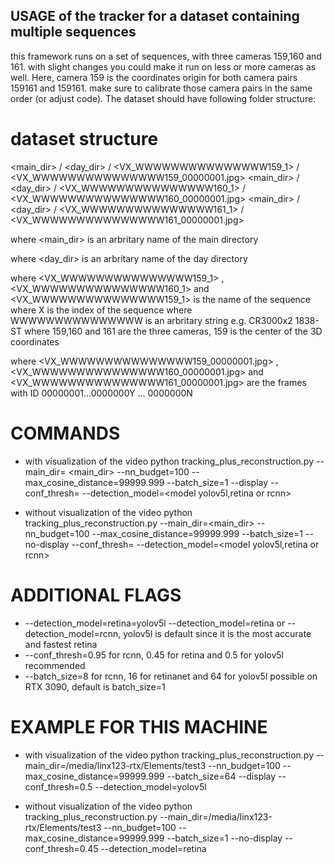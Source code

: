 ## USAGE of the tracker for a dataset containing multiple sequences
this framework runs on a set of sequences, with three cameras 159,160 and 161. with slight changes you could make it run on
less or more cameras as well. Here, camera 159 is the coordinates origin for both camera pairs 159161 and 159161. make sure 
to calibrate those camera pairs in the same order (or adjust code). The dataset should have following folder structure:


# dataset structure


<main_dir> / <day_dir> / <VX_WWWWWWWWWWWWWWW159_1> / <VX_WWWWWWWWWWWWWWW159_00000001.jpg>
<main_dir> / <day_dir> / <VX_WWWWWWWWWWWWWWW160_1> / <VX_WWWWWWWWWWWWWWW160_00000001.jpg>
<main_dir> / <day_dir> / <VX_WWWWWWWWWWWWWWW161_1> / <VX_WWWWWWWWWWWWWWW161_00000001.jpg>

where <main_dir> is an arbritary name of the main directory

where <day_dir> is an arbritary name of the day directory 

where <VX_WWWWWWWWWWWWWWW159_1> , <VX_WWWWWWWWWWWWWWW160_1> and <VX_WWWWWWWWWWWWWWW159_1> is the name of the sequence 
	where X is the index of the sequence
	where WWWWWWWWWWWWWWW is an arbritary string e.g. CR3000x2 1838-ST
	where 159,160 and 161 are the three cameras, 159 is the center of the 3D coordinates

where <VX_WWWWWWWWWWWWWWW159_00000001.jpg> , <VX_WWWWWWWWWWWWWWW160_00000001.jpg> and <VX_WWWWWWWWWWWWWWW161_00000001.jpg>
	are the frames with ID 00000001...0000000Y ... 0000000N



# COMMANDS
* with visualization of the video
python tracking_plus_reconstruction.py     --main_dir= <main_dir>     --nn_budget=100     --max_cosine_distance=99999.999 --batch_size=1 --display --conf_thresh=<thresh> --detection_model=<model yolov5l,retina or rcnn>

* without visualization of the video
python tracking_plus_reconstruction.py     --main_dir=<main_dir>    --nn_budget=100     --max_cosine_distance=99999.999 --batch_size=1 --no-display --conf_thresh=<thresh> --detection_model=<model yolov5l,retina or rcnn>
# ADDITIONAL FLAGS
* --detection_model=retina=yolov5l --detection_model=retina or --detection_model=rcnn, yolov5l is default since it is the most accurate and fastest
retina
* --conf_thresh=0.95 for rcnn, 0.45 for retina and 0.5 for yolov5l recommended
* --batch_size=8 for rcnn, 16 for retinanet and 64 for yolov5l possible on RTX 3090, default is batch_size=1

# EXAMPLE FOR THIS MACHINE

* with visualization of the video
python tracking_plus_reconstruction.py     --main_dir=/media/linx123-rtx/Elements/test3     --nn_budget=100     --max_cosine_distance=99999.999 --batch_size=64 --display --conf_thresh=0.5 --detection_model=yolov5l

* without visualization of the video
python tracking_plus_reconstruction.py     --main_dir=/media/linx123-rtx/Elements/test3     --nn_budget=100     --max_cosine_distance=99999.999 --batch_size=1 --no-display --conf_thresh=0.45 --detection_model=retina
